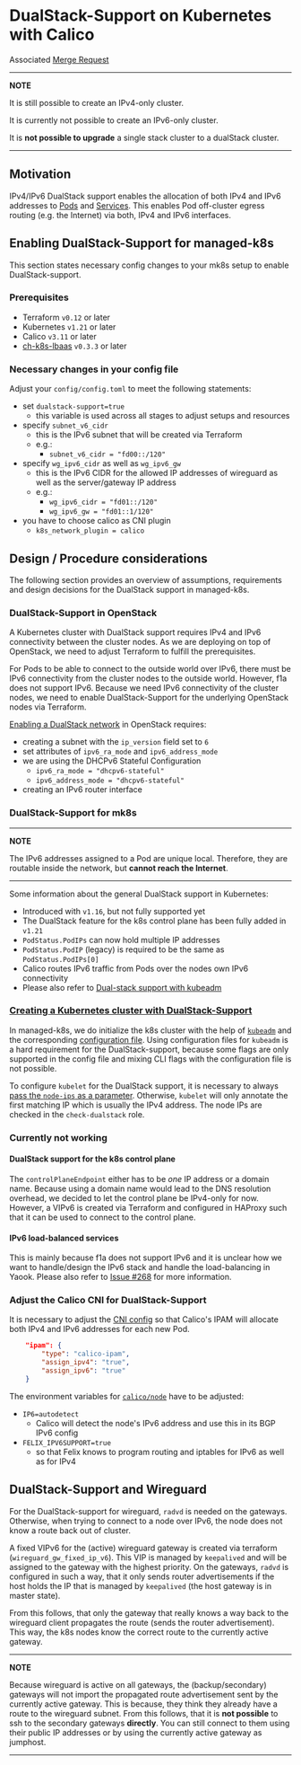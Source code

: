 # DualStack-Support on Kubernetes with Calico

Associated [Merge Request](https://gitlab.cloudandheat.com/lcm/managed-k8s/-/merge_requests/176)

---
**NOTE**

It is still possible to create an IPv4-only cluster.

It is currently not possible to create an IPv6-only cluster.

It is **not possible to upgrade** a single stack cluster to a dualStack cluster.

---

## Motivation

IPv4/IPv6 DualStack support enables the allocation of both IPv4 and IPv6 addresses to [Pods](https://kubernetes.io/docs/concepts/workloads/pods/) and [Services](https://kubernetes.io/docs/concepts/services-networking/service/).
This enables Pod off-cluster egress routing (e.g. the Internet) via both, IPv4 and IPv6 interfaces.

## Enabling DualStack-Support for managed-k8s

This section states necessary config changes to your mk8s setup to enable DualStack-support.

### Prerequisites

* Terraform `v0.12` or later
* Kubernetes `v1.21` or later
* Calico `v3.11` or later
* [ch-k8s-lbaas](https://github.com/cloudandheat/ch-k8s-lbaas) `v0.3.3` or later

### Necessary changes in your config file

Adjust your `config/config.toml` to meet the following statements:

* set `dualstack-support=true`
  * this variable is used across all stages to adjust setups and resources
* specify `subnet_v6_cidr`
  * this is the IPv6 subnet that will be created via Terraform
  * e.g.:
    * `subnet_v6_cidr = "fd00::/120"`
* specify `wg_ipv6_cidr` as well as `wg_ipv6_gw`
  * this is the IPv6 CIDR for the allowed IP addresses of wireguard as well as the server/gateway IP address
  * e.g.:
    * `wg_ipv6_cidr = "fd01::/120"`
    * `wg_ipv6_gw = "fd01::1/120"`
* you have to choose calico as CNI plugin
  * `k8s_network_plugin = calico`

## Design / Procedure considerations

The following section provides an overview of assumptions, requirements and design decisions for the DualStack support in managed-k8s.

### DualStack-Support in OpenStack

A Kubernetes cluster with DualStack support requires IPv4 and IPv6 connectivity between the cluster nodes.
As we are deploying on top of OpenStack, we need to adjust Terraform to fulfill the prerequisites.

For Pods to be able to connect to the outside world over IPv6, there must be IPv6 connectivity from the cluster nodes to the outside world.
However, f1a does not support IPv6.
Because we need IPv6 connectivity of the cluster nodes, we need to enable DualStack-Support for the underlying OpenStack nodes via Terraform.

[Enabling a DualStack network](https://docs.openstack.org/neutron/latest/admin/config-ipv6.html) in OpenStack requires:

  * creating a subnet with the `ip_version` field set to `6`
  * set attributes of `ipv6_ra_mode` and `ipv6_address_mode`
  * we are using the DHCPv6 Stateful Configuration
    * `ipv6_ra_mode = "dhcpv6-stateful"`
    * `ipv6_address_mode = "dhcpv6-stateful"`
  * creating an IPv6 router interface

### DualStack-Support for mk8s

---
**NOTE**

The IPv6 addresses assigned to a Pod are unique local. Therefore, they are routable inside the network, but **cannot reach the Internet**.

---

Some information about the general DualStack support in Kubernetes:

* Introduced with `v1.16`, but not fully supported yet
* The DualStack feature for the k8s control plane has been fully added in `v1.21`
* `PodStatus.PodIPs` can now hold multiple IP addresses
* `PodStatus.PodIP` (legacy) is required to be the same as `PodStatus.PodIPs[0]`
* Calico routes IPv6 traffic from Pods over the nodes own IPv6 connectivity
* Please also refer to [Dual-stack support with kubeadm](https://kubernetes.io/docs/setup/production-environment/tools/kubeadm/dual-stack-support/)

### [Creating a Kubernetes cluster with DualStack-Support](https://kubernetes.io/docs/concepts/services-networking/dual-stack/#enable-ipv4-ipv6-dual-stack)

In managed-k8s, we do initialize the k8s cluster with the help of [`kubeadm`](https://kubernetes.io/docs/reference/setup-tools/kubeadm/) and the corresponding [configuration file](https://kubernetes.io/docs/reference/setup-tools/kubeadm/kubeadm-init/#config-file).
Using configuration files for `kubeadm` is a hard requirement for the DualStack-support, because some flags are only supported in the config file and mixing CLI flags with the configuration file is not possible.

To configure `kubelet` for the DualStack support, it is necessary to always [pass the `node-ips` as a parameter](https://github.com/kubernetes/kubernetes/pull/95239#).
Otherwise, `kubelet` will only annotate the first matching IP which is usually the IPv4 address.
The node IPs are checked in the `check-dualstack` role.

### Currently not working

#### DualStack support for the k8s control plane

The `controlPlaneEndpoint` either has to be *one* IP address or a domain name.
Because using a domain name would lead to the DNS resolution overhead, we decided to let the control plane be IPv4-only for now.
However, a VIPv6 is created via Terraform and configured in HAProxy such that it can be used to connect to the control plane.

#### IPv6 load-balanced services

This is mainly because f1a does not support IPv6 and it is unclear how  we want to handle/design the IPv6 stack and handle the load-balancing in Yaook.
Please also refer to [Issue #268](https://gitlab.cloudandheat.com/lcm/managed-k8s/-/issues/269) for more information.

### Adjust the Calico CNI for DualStack-Support

It is necessary to adjust the [CNI config](https://kubernetes.io/docs/concepts/extend-kubernetes/compute-storage-net/network-plugins/) so that Calico's IPAM will allocate both IPv4 and IPv6 addresses for each new Pod.

```json
    "ipam": {
        "type": "calico-ipam",
        "assign_ipv4": "true",
        "assign_ipv6": "true"
    }
```

The environment variables for [`calico/node`](https://docs.projectcalico.org/reference/node/configuration) have to be adjusted:
  * `IP6=autodetect`
    * Calico will detect the node's IPv6 address and use this in its BGP IPv6 config
  * `FELIX_IPV6SUPPORT=true`
    * so that Felix knows to program routing and iptables for IPv6 as well as for IPv4

## DualStack-Support and Wireguard

For the DualStack-support for wireguard, `radvd` is needed on the gateways.
Otherwise, when trying to connect to a node over IPv6, the node does not know a route back out of cluster.

A fixed VIPv6 for the (active) wireguard gateway is created via terraform (`wireguard_gw_fixed_ip_v6`).
This VIP is managed by `keepalived` and will be assigned to the gateway with the highest priority.
On the gateways, `radvd` is configured in such a way, that it only sends router advertisements if the host holds the IP that is managed by `keepalived` (the host gateway is in master state).

From this follows, that only the gateway that really knows a way back to the wireguard client propagates the route (sends the router advertisement).
This way, the k8s nodes know the correct route to the currently active gateway.

---
**NOTE**

Because wireguard is active on all gateways, the (backup/secondary) gateways will not import the propagated route advertisement sent by the currently active gateway.
This is because, they think they already have a route to the wireguard subnet.
From this follows, that it is **not possible** to ssh to the secondary gateways **directly**.
You can still connect to them using their public IP addresses or by using the currently active gateway as jumphost.

---
